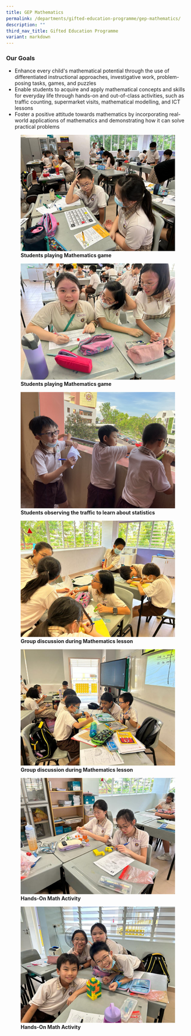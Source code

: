 ```yaml
---
title: GEP Mathematics
permalink: /departments/gifted-education-programme/gep-mathematics/
description: ""
third_nav_title: Gifted Education Programme
variant: markdown
---
```

### Our Goals

*  Enhance every child's mathematical potential through the use of differentiated instructional approaches, investigative work, problem-posing tasks, games, and puzzles
* Enable students to acquire and apply mathematical concepts and skills for everyday life through hands-on and out-of-class activities, such as traffic counting, supermarket visits, mathematical modelling, and ICT lessons
* Foster a positive attitude towards mathematics by incorporating real-world applications of mathematics and demonstrating how it can solve practical problems


<figure>
<img src="/images/gepmath1.jpg">
<figcaption> <strong>Students playing Mathematics game</strong> </figcaption>
</figure>

<figure>
<img src="/images/playing%20math%20games1.jpeg">
<figcaption> <strong>Students playing Mathematics game</strong> </figcaption>
</figure>

<figure>
<img src="/images/p4%20traffic%20statistics.jpg">
<figcaption> <strong>Students observing the traffic to learn about statistics</strong> </figcaption>
</figure>

<figure>
<img src="/images/3math%20group%20discussion1.jpg">
<figcaption> <strong>Group discussion during Mathematics lesson</strong> </figcaption>
</figure>

<figure>
<img src="/images/3math%20groupdiscussion2.jpeg">
<figcaption> <strong>Group discussion during Mathematics lesson</strong> </figcaption>
</figure>

<figure>
<img src="/images/4hands-on%20math%20activity1.jpeg">
<figcaption> <strong>Hands-On Math Activity</strong> </figcaption>
</figure>

<figure>
<img src="/images/4handson%20math%20activity2.jpeg">
<figcaption> <strong>Hands-On Math Activity</strong> </figcaption>
</figure>